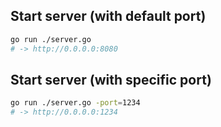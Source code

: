 ## Start server (with default port)

```sh
go run ./server.go
# -> http://0.0.0.0:8080
```

## Start server (with specific port)

```sh
go run ./server.go -port=1234
# -> http://0.0.0.0:1234
```

